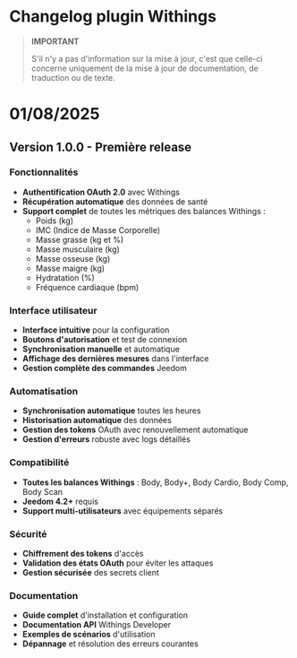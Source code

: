 # Changelog plugin Withings

>**IMPORTANT**
>
>S'il n'y a pas d'information sur la mise à jour, c'est que celle-ci concerne uniquement de la mise à jour de documentation, de traduction ou de texte.

# 01/08/2025

## Version 1.0.0 - Première release

### Fonctionnalités
- **Authentification OAuth 2.0** avec Withings
- **Récupération automatique** des données de santé
- **Support complet** de toutes les métriques des balances Withings :
  - Poids (kg)
  - IMC (Indice de Masse Corporelle)
  - Masse grasse (kg et %)
  - Masse musculaire (kg)
  - Masse osseuse (kg)
  - Masse maigre (kg)
  - Hydratation (%)
  - Fréquence cardiaque (bpm)

### Interface utilisateur
- **Interface intuitive** pour la configuration
- **Boutons d'autorisation** et test de connexion
- **Synchronisation manuelle** et automatique
- **Affichage des dernières mesures** dans l'interface
- **Gestion complète des commandes** Jeedom

### Automatisation
- **Synchronisation automatique** toutes les heures
- **Historisation automatique** des données
- **Gestion des tokens** OAuth avec renouvellement automatique
- **Gestion d'erreurs** robuste avec logs détaillés

### Compatibilité
- **Toutes les balances Withings** : Body, Body+, Body Cardio, Body Comp, Body Scan
- **Jeedom 4.2+** requis
- **Support multi-utilisateurs** avec équipements séparés

### Sécurité
- **Chiffrement des tokens** d'accès
- **Validation des états OAuth** pour éviter les attaques
- **Gestion sécurisée** des secrets client

### Documentation
- **Guide complet** d'installation et configuration
- **Documentation API** Withings Developer
- **Exemples de scénarios** d'utilisation
- **Dépannage** et résolution des erreurs courantes
